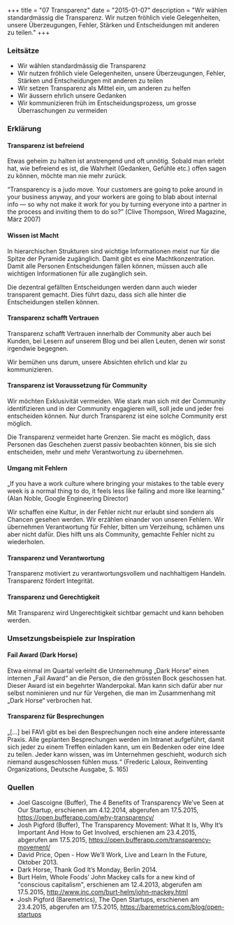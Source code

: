 +++
title = "07 Transparenz"
date = "2015-01-07"
description = "Wir wählen standardmässig die Transparenz. Wir nutzen fröhlich viele Gelegenheiten, unsere Überzeugungen, Fehler, Stärken und Entscheidungen mit anderen zu teilen."
+++

### Leitsätze

* Wir wählen standardmässig die Transparenz
* Wir nutzen fröhlich viele Gelegenheiten, unsere Überzeugungen, Fehler, Stärken und Entscheidungen mit anderen zu teilen
* Wir setzen Transparenz als Mittel ein, um anderen zu helfen
* Wir äussern ehrlich unsere Gedanken
* Wir kommunizieren früh im Entscheidungsprozess, um grosse Überraschungen zu vermeiden


### Erklärung

#### Transparenz ist befreiend

Etwas geheim zu halten ist anstrengend und oft unnötig. Sobald man erlebt hat, wie befreiend es ist, die Wahrheit (Gedanken, Gefühle etc.) offen sagen zu können, möchte man nie mehr zurück.

“Transparency is a judo move. Your customers are going to poke around in your business anyway, and your workers are going to blab about internal info — so why not make it work for you by turning everyone into a partner in the process and inviting them to do so?” (Clive Thompson, Wired Magazine, März 2007)


#### Wissen ist Macht

In hierarchischen Strukturen sind wichtige Informationen meist nur für die Spitze der Pyramide zugänglich. Damit gibt es eine Machtkonzentration. Damit alle Personen Entscheidungen fällen können, müssen auch alle wichtigen Informationen für alle zugänglich sein.

Die dezentral gefällten Entscheidungen werden dann auch wieder transparent gemacht. Dies führt dazu, dass sich alle hinter die Entscheidungen stellen können.


#### Transparenz schafft Vertrauen

Transparenz schafft Vertrauen innerhalb der Community aber auch bei Kunden, bei Lesern auf unserem Blog und bei allen Leuten, denen wir sonst irgendwie begegnen.

Wir bemühen uns darum, unsere Absichten ehrlich und klar zu kommunizieren.


#### Transparenz ist Voraussetzung für Community

Wir möchten Exklusivität vermeiden. Wie stark man sich mit der Community identifizieren und in der Community engagieren will, soll jede und jeder frei entscheiden können. Nur durch Transparenz ist eine solche Community erst möglich.

Die Transparenz vermeidet harte Grenzen. Sie macht es möglich, dass Personen das Geschehen zuerst passiv beobachten können, bis sie sich entscheiden, mehr und mehr Verantwortung zu übernehmen.


#### Umgang mit Fehlern

„If you have a work culture where bringing your mistakes to the table every week is a normal thing to do, it feels less like failing and more like learning.” (Alan Noble, Google Engineering Director)

Wir schaffen eine Kultur, in der Fehler nicht nur erlaubt sind sondern als Chancen gesehen werden. Wir erzählen einander von unseren Fehlern. Wir übernehmen Verantwortung für Fehler, bitten um Verzeihung, schämen uns aber nicht dafür. Dies hilft uns als Community, gemachte Fehler nicht zu wiederholen.


#### Transparenz und Verantwortung

Transparenz motiviert zu verantwortungsvollem und nachhaltigem Handeln. Transparenz fördert Integrität.

#### Transparenz und Gerechtigkeit

Mit Transparenz wird Ungerechtigkeit sichtbar gemacht und kann behoben werden.


### Umsetzungsbeispiele zur Inspiration

#### Fail Award (Dark Horse)

Etwa einmal im Quartal verleiht die Unternehmung „Dark Horse“ einen internen „Fail Award“ an die Person, die den grössten Bock geschossen hat. Dieser Award ist ein begehrter Wanderpokal. Man kann sich dafür aber nur selbst nominieren und nur für Vergehen, die man im Zusammenhang mit „Dark Horse“ verbrochen hat.


#### Transparenz für Besprechungen

„[...] bei FAVI gibt es bei den Besprechungen noch eine andere interessante Praxis. Alle geplanten Besprechungen werden im Intranet aufgeführt, damit sich jeder zu einem Treffen einladen kann, um ein Bedenken oder eine Idee zu teilen. Jeder kann wissen, was im Unternehmen geschieht, wodurch sich niemand ausgeschlossen fühlen muss.“ (Frederic Laloux, Reinventing Organizations, Deutsche Ausgabe, S. 165)


### Quellen

* Joel Gascoigne (Buffer), The 4 Benefits of Transparency We’ve Seen at Our Startup, erschienen am 4.12.2014, abgerufen am 17.5.2015, https://open.bufferapp.com/why-transparency/
* Josh Pigford (Buffer), The Transparency Movement: What It Is, Why It’s Important And How to Get Involved, erschienen am 23.4.2015, abgerufen am 17.5.2015, https://open.bufferapp.com/transparency-movement/
* David Price, Open - How We’ll Work, Live and Learn In the Future, Oktober 2013.
* Dark Horse, Thank God It’s Monday, Berlin 2014.
* Burt Helm, Whole Foods' John Mackey calls for a new kind of "conscious capitalism", erschienen am 12.4.2013, abgerufen am 17.5.2015, http://www.inc.com/burt-helm/john-mackey.html
* Josh Pigford (Baremetrics), The Open Startups, erschienen am 23.4.2015, abgerufen am 17.5.2015, https://baremetrics.com/blog/open-startups
